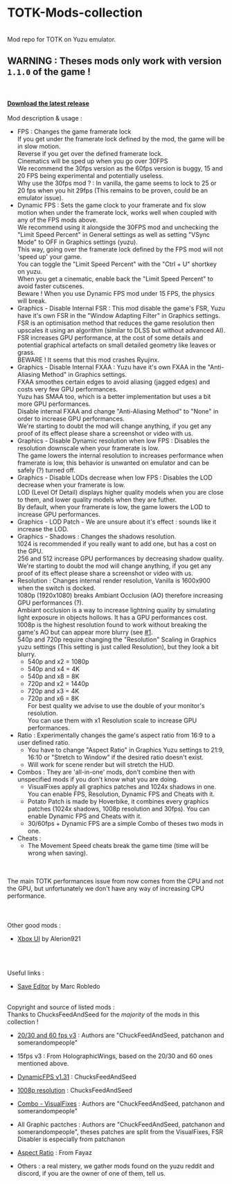 # TOTK-Mods-collection
</br>Mod repo for TOTK on Yuzu emulator.
</br><h2><b>WARNING : Theses mods only work with version `1.1.0` of the game !</b></h2>
</br>
</br>[**Download the latest release**](https://github.com/HolographicWings/TOTK-Mods-collection/releases)
</br>
</br>Mod description & usage :
- FPS : Changes the game framerate lock
	</br>If you get under the framerate lock defined by the mod, the game will be in slow motion.
	</br>Reverse if you get over the defined framerate lock.
	</br>Cinematics will be sped up when you go over 30FPS
	</br>We recommend the 30fps version as the 60fps version is buggy, 15 and 20 FPS being experimental and potentially useless.
	</br>Why use the 30fps mod ? : In vanilla, the game seems to lock to 25 or 20 fps when you hit 29fps (This remains to be proven, could be an emulator issue).
- Dynamic FPS : Sets the game clock to your framerate and fix slow motion when under the framerate lock, works well when coupled with any of the FPS mods above.
	</br>We recommend using it alongside the 30FPS mod and unchecking the "Limit Speed Percent" in General settings as well as setting "VSync Mode" to OFF in Graphics settings (yuzu).
	</br>This way, going over the framerate lock defined by the FPS mod will not 'speed up' your game.
	</br>You can toggle the "Limit Speed Percent" with the "Ctrl + U" shortkey on yuzu.
	</br>When you get a cinematic, enable back the "Limit Speed Percent" to avoid faster cutscenes.
	</br>Beware ! When you use Dynamic FPS mod under 15 FPS, the physics will break.
- Graphics - Disable Internal FSR : This mod disable the game's FSR, Yuzu have it's own FSR in the "Window Adapting Filter" in Graphics settings.
	</br>FSR is an optimisation method that reduces the game resolution then upscales it using an algorithm (similar to DLSS but without advanced AI).
	</br>FSR increases GPU performance, at the cost of some details and potential graphical artefacts on small detailed geometry like leaves or grass.
	</br>BEWARE ! It seems that this mod crashes Ryujinx.
- Graphics - Disable Internal FXAA : Yuzu have it's own FXAA in the "Anti-Aliasing Method" in Graphics settings.
	</br>FXAA smoothes certain edges to avoid aliasing (jagged edges) and costs very few GPU performances.
	</br>Yuzu has SMAA too, which is a better implementation but uses a bit more GPU performances.
	</br>Disable internal FXAA and change "Anti-Aliasing Method" to "None" in order to increase GPU performances.
	</br>We're starting to doubt the mod will change anything, if you get any proof of its effect please share a screenshot or video with us.
- Graphics - Disable Dynamic resolution when low FPS : Disables the resolution downscale when your framerate is low.
	</br>The game lowers the internal resolution to increases performance when framerate is low, this behavior is unwanted on emulator and can be safely (?) turned off.
- Graphics - Disable LODs decrease when low FPS : Disables the LOD decrease when your framerate is low.
	</br>LOD (Level Of Detail) displays higher quality models when you are close to them, and lower quality models when they are futher.
	</br>By default, when your framerate is low, the game lowers the LOD to increase GPU performances.
- Graphics - LOD Patch - We are unsure about it's effect : sounds like it increase the LOD.
- Graphics - Shadows : Changes the shadows resolution.
	</br>1024 is recommended if you really want to add one, but has a cost on the GPU.
	</br>256 and 512 increase GPU performances by decreasing shadow quality.
	</br>We're starting to doubt the mod will change anything, if you get any proof of its effect please share a screenshot or video with us.
- Resolution : Changes internal render resolution, Vanilla is 1600x900 when the switch is docked.
	</br>1080p (1920x1080) breaks Ambiant Occlusion (AO) therefore increasing GPU performances (?).
	</br>Ambiant occlusion is a way to increase lightning quality by simulating light exposure in objects hollows. It has a GPU performances cost.
	</br>1008p is the highest resolution found to work without breaking the game's AO but can appear more blurry (see [#1](https://github.com/HolographicWings/TOTK-Mods-collection/issues/1).
	</br>540p and 720p require changing the "Resolution" Scaling in Graphics yuzu settings (This setting is just called Resolution), but they look a bit blurry.
	- 540p and x2 = 1080p
	- 540p and x4 = 4K
	- 540p and x8 = 8K
	- 720p and x2 = 1440p
	- 720p and x3 = 4K
	- 720p and x6 = 8K
	</br>For best quality we advise to use the double of your monitor's resolution.
	</br>You can use them with x1 Resolution scale to increase GPU performances.
- Ratio : Experimentally changes the game's aspect ratio from 16:9 to a user defined ratio.
	- You have to change "Aspect Ratio" in Graphics Yuzu settings to 21:9, 16:10 or "Stretch to Window" if the desired ratio doesn't exist.
	- Will work for scene render but will stretch the HUD.
- Combos : They are 'all-in-one' mods, don't combine then with unspecified mods if you don't know what you are doing.
	- VisualFixes apply all graphics patches and 1024x shadows in one. You can enable FPS, Resolution, Dynamic FPS and Cheats with it.
	- Potato Patch is made by Hoverbike, it combines every graphics patches (1024x shadows, 1008p resolution and 30fps). You can enable Dynamic FPS and Cheats with it.
	- 30/60fps + Dynamic FPS are a simple Combo of theses two mods in one.
- Cheats :
	- The Movement Speed cheats break the game time (time will be wrong when saving).
</br>
</br>The main TOTK performances issue from now comes from the CPU and not the GPU, but unfortunately we don't have any way of increasing CPU performance.
</br>
</br>
</br>
</br>Other good mods :

- [Xbox UI](https://gamebanana.com/mods/443354) by Alerion921
</br>

</br>Useful links :

- [Save Editor](https://www.marcrobledo.com/savegame-editors/zelda-totk/) by Marc Robledo

</br>Copyright and source of listed mods :
</br>Thanks to ChucksFeedAndSeed for the *majority* of the mods in this collection !

- [20/30 and 60 fps v3](https://gbatemp.net/download/loz-tears-of-the-kingdom-20fps-30fps-60fps-patch.37996/) : Authors are "ChuckFeedAndSeed, patchanon and somerandompeople"

- 15fps v3 : From HolographicWings, based on the 20/30 and 60 ones mentioned above.

- [DynamicFPS v1.31](https://www.reddit.com/r/NewYuzuPiracy/comments/13fjv8r/totk_dynamic_fps_mod_beta_has_some_issues/) : ChucksFeedAndSeed

- [1008p resolution](https://www.reddit.com/r/NewYuzuPiracy/comments/13deav1/comment/jjk9m60/) : ChucksFeedAndSeed

- [Combo - VisualFixes](https://gbatemp.net/download/loz-tears-of-the-kingdom-20fps-30fps-60fps-patch.37996/) : Authors are "ChuckFeedAndSeed, patchanon and somerandompeople"

- All Graphic pactches : Authors are "ChuckFeedAndSeed, patchanon and somerandompeople", theses patches are split from the VisualFixes, FSR Disabler is especially from patchanon

- [Aspect Ratio](https://gamebanana.com/mods/443462) : From Fayaz

- Others : a real mistery, we gather mods found on the yuzu reddit and discord, if you are the owner of one of them, tell us.
